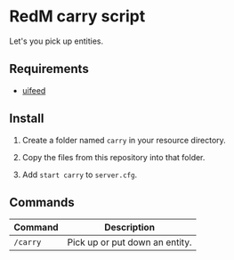 # RedM carry script

Let's you pick up entities.

## Requirements

- [uifeed](https://github.com/kibook/redm-uifeed)

## Install

1. Create a folder named `carry` in your resource directory.

2. Copy the files from this repository into that folder.

3. Add `start carry` to `server.cfg`.

## Commands

| Command  | Description                    |
|----------|--------------------------------|
| `/carry` | Pick up or put down an entity. |
